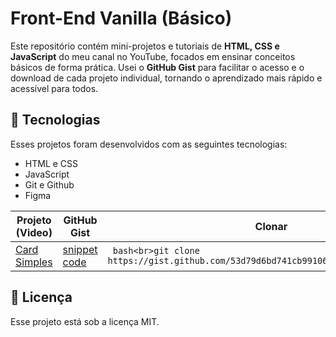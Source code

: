 # Front-End Vanilla (Básico)
Este repositório contém mini-projetos e tutoriais de **HTML, CSS e JavaScript** do meu canal no YouTube, focados em ensinar conceitos básicos de forma prática. Usei o **GitHub Gist** para facilitar o acesso e o download de cada projeto individual, tornando o aprendizado mais rápido e acessível para todos.

## 🚀 Tecnologias
Esses projetos foram desenvolvidos com as seguintes tecnologias:

- HTML e CSS
- JavaScript
- Git e Github
- Figma

|Projeto (Video)                                                 |GitHub Gist                                                                 |Clonar                                                                        |
|----------------------------------------------------------------|----------------------------------------------------------------------------|------------------------------------------------------------------------------|
|[Card Simples](https://youtu.be/usIYMt8v2Uc?si=mZSsowER-V4cqqeG)|[snippet code](https://gist.github.com/53d79d6bd741cb99106c8f5dc4256d6e.git)|``` bash<br>git clone https://gist.github.com/53d79d6bd741cb99106c8f5dc4256d6e.git<br>```|

## :memo: Licença
Esse projeto está sob a licença MIT.
